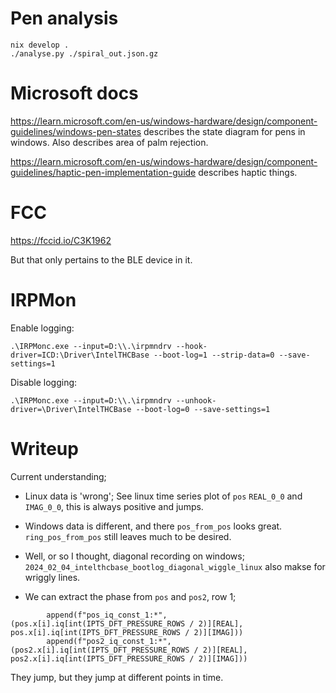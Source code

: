 # Pen analysis

```
nix develop .
./analyse.py ./spiral_out.json.gz
```

# Microsoft docs

https://learn.microsoft.com/en-us/windows-hardware/design/component-guidelines/windows-pen-states  describes the state diagram for pens in windows. Also describes area of palm rejection.

https://learn.microsoft.com/en-us/windows-hardware/design/component-guidelines/haptic-pen-implementation-guide describes haptic things.


# FCC

https://fccid.io/C3K1962

But that only pertains to the BLE device in it.

# IRPMon

Enable logging:
```
.\IRPMonc.exe --input=D:\\.\irpmndrv --hook-driver=ICD:\Driver\IntelTHCBase --boot-log=1 --strip-data=0 --save-settings=1
```

Disable logging:

```
.\IRPMonc.exe --input=D:\\.\irpmndrv --unhook-driver=\Driver\IntelTHCBase --boot-log=0 --save-settings=1
```

# Writeup

Current understanding;

- Linux data is 'wrong'; See linux time series plot of `pos` `REAL_0_0` and `IMAG_0_0`, this is always positive and jumps.
- Windows data is different, and there `pos_from_pos` looks great. `ring_pos_from_pos` still leaves much to be desired.
- Well, or so I thought, diagonal recording on windows; `2024_02_04_intelthcbase_bootlog_diagonal_wiggle_linux` also makse for wriggly lines.


- We can extract the phase from `pos` and `pos2`, row 1;

```
        append(f"pos_iq_const_1:*", (pos.x[i].iq[int(IPTS_DFT_PRESSURE_ROWS / 2)][REAL], pos.x[i].iq[int(IPTS_DFT_PRESSURE_ROWS / 2)][IMAG]))
        append(f"pos2_iq_const_1:*", (pos2.x[i].iq[int(IPTS_DFT_PRESSURE_ROWS / 2)][REAL], pos2.x[i].iq[int(IPTS_DFT_PRESSURE_ROWS / 2)][IMAG]))
```
They jump, but they jump at different points in time.

